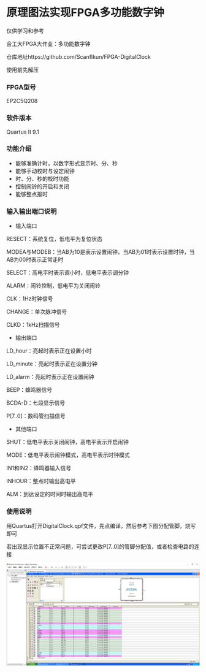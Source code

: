 # 原理图法实现FPGA多功能数字钟

仅供学习和参考

合工大FPGA大作业：多功能数字钟

仓库地址https://github.com/ScanfIkun/FPGA-DigitalClock

使用前先解压

### FPGA型号

EP2C5Q208

### 软件版本

Quartus II 9.1

### 功能介绍

* 能够准确计时，以数字形式显示时、分、秒
* 能够手动校时与设定闹钟
* 时、分、秒的校时功能
* 控制闹铃的开启和关闭
* 能够整点报时

### 输入输出端口说明

* 输入端口

RESECT：系统复位，低电平为复位状态

MODEA与MODEB：当AB为10是表示设置闹钟，当AB为01时表示设置时钟，当AB为00时表示正常走时

SELECT：高电平时表示调小时，低电平表示调分钟

ALARM：闹铃控制，低电平为关闭闹铃

CLK：1Hz时钟信号

CHANGE：单次脉冲信号

CLKD：1kHz扫描信号

* 输出端口

LD\_hour：亮起时表示正在设置小时

LD\_minute：亮起时表示正在设置分钟

LD\_alarm：亮起时表示正在设置闹钟

BEEP：蜂鸣器信号

BCDA-D：七段显示信号

P[7..0]：数码管扫描信号

* 其他端口

SHUT：低电平表示关闭闹钟，高电平表示开启闹钟

MODE：低电平表示闹钟模式，高电平表示时钟模式

IN1和IN2：蜂鸣器输入信号

INHOUR：整点时输出高电平

ALM：到达设定的时间时输出高电平

### 使用说明

用Quartus打开DigitalClock.qpf文件，先点编译，然后参考下图分配管脚，烧写即可

若出现显示位置不正常问题，可尝试更改P[7..0]的管脚分配值，或者检查电路的连接

​![assets](./assets.png)​

‍
